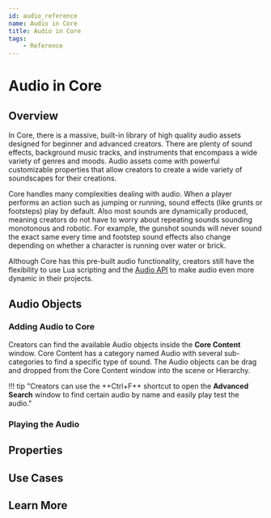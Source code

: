 ```yaml
---
id: audio_reference
name: Audio in Core
title: Audio in Core
tags:
    - Reference
---
```


# Audio in Core

## Overview

In Core, there is a massive, built-in library of high quality audio assets designed for beginner and advanced creators. There are plenty of sound effects, background music tracks, and instruments that encompass a wide variety of genres and moods. Audio assets come with powerful customizable properties that allow creators to create a wide variety of soundscapes for their creations.

Core handles many complexities dealing with audio. When a player performs an action such as jumping or running, sound effects (like grunts or footsteps) play by default. Also most sounds are dynamically produced, meaning creators do not have to worry about repeating sounds sounding monotonous and robotic. For example, the gunshot sounds will never sound the exact same every time and footstep sound effects also change depending on whether a character is running over water or brick.

Although Core has this pre-built audio functionality, creators still have the flexibility to use Lua scripting and the [Audio API](../api/audio.md) to make audio even more dynamic in their projects.

## Audio Objects

### Adding Audio to Core

Creators can find the available Audio objects inside the **Core Content** window. Core Content has a category named Audio with several sub-categories to find a specific type of sound. The Audio objects can be drag and dropped from the Core Content window into the scene or Hierarchy.

<!--- TODO add image--->

!!! tip "Creators can use the ++Ctrl+F++ shortcut to open the **Advanced Search** window to find certain audio by name and easily play test the audio."

### Playing the Audio



## Properties

## Use Cases

## Learn More
